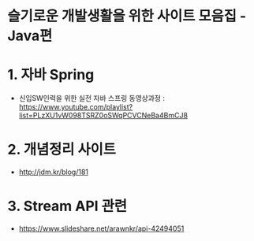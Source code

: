 # 슬기로운 개발생활을 위한 사이트 모음집 - Java편

# 1. 자바 Spring
 - 신입SW인력을 위한 실전 자바 스프링 동영상과정 : https://www.youtube.com/playlist?list=PLzXU1vW098TSRZ0oSWqPCVCNeBa4BmCJ8

# 2. 개념정리 사이트
 - http://jdm.kr/blog/181

# 3. Stream API 관련
 - https://www.slideshare.net/arawnkr/api-42494051